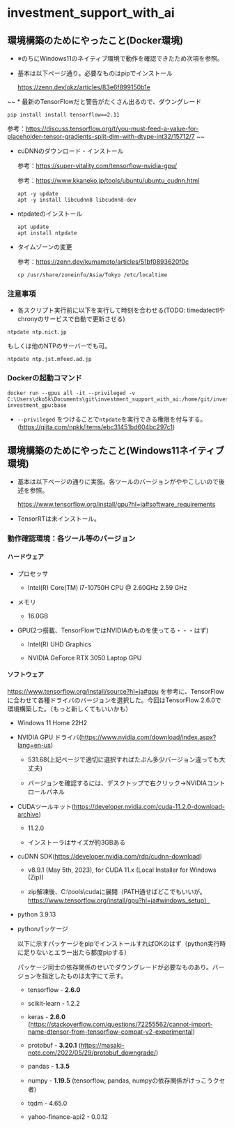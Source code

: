 # investment_support_with_ai

## 環境構築のためにやったこと(Docker環境)

* ※のちにWindows11のネイティブ環境で動作を確認できたため次項を参照。

* 基本は以下ページ通り。必要なものはpipでインストール

  https://zenn.dev/okz/articles/83e6f899150b1e

~~ * 最新のTensorFlowだと警告がたくさん出るので、ダウングレード

  ```
  pip install install tensorflow==2.11
  ```

  参考：https://discuss.tensorflow.org/t/you-must-feed-a-value-for-placeholder-tensor-gradients-split-dim-with-dtype-int32/15712/7 ~~ 

* cuDNNのダウンロード・インストール

  参考：https://super-vitality.com/tensorflow-nvidia-gpu/

  参考：https://www.kkaneko.jp/tools/ubuntu/ubuntu_cudnn.html
  
  ```
  apt -y update
  apt -y install libcudnn8 libcudnn8-dev
  ```

* ntpdateのインストール

  ```
  apt update
  apt install ntpdate
  ```

* タイムゾーンの変更

  参考：https://zenn.dev/kumamoto/articles/51bf0893620f0c

  ```
  cp /usr/share/zoneinfo/Asia/Tokyo /etc/localtime
  ```

### 注意事項

* 各スクリプト実行前に以下を実行して時刻を合わせる(TODO: timedatectlやchronyのサービスで自動で更新させる)

```
ntpdate ntp.nict.jp
```

もしくは他のNTPのサーバーでも可。

```
ntpdate ntp.jst.mfeed.ad.jp
```

### Dockerの起動コマンド

```
docker run --gpus all -it --privileged -v C:\Users\dko5k\Documents\git\investment_support_with_ai:/home/git/investment_support_with_ai investment_gpu:base
```

* `--privileged` をつけることで`ntpdate`を実行できる権限を付与する。(https://qiita.com/npkk/items/ebc31451bd604bc297c1)

## 環境構築のためにやったこと(Windows11ネイティブ環境)

* 基本は以下ページの通りに実施。各ツールのバージョンがややこしいので後述を参照。

  https://www.tensorflow.org/install/gpu?hl=ja#software_requirements

* TensorRTは未インストール。

### 動作確認環境：各ツール等のバージョン

#### ハードウェア

* プロセッサ

   * Intel(R) Core(TM) i7-10750H CPU @ 2.60GHz   2.59 GHz

* メモリ

   * 16.0GB

* GPU(2つ搭載、TensorFlowではNVIDIAのものを使ってる・・・はず)

   * Intel(R) UHD Graphics

   * NVIDIA GeForce RTX 3050 Laptop GPU

#### ソフトウェア

https://www.tensorflow.org/install/source?hl=ja#gpu を参考に、TensorFlowに合わせて各種ドライバのバージョンを選択した。今回はTensorFlow 2.6.0で環境構築した。（もっと新しくてもいいかも）

* Windows 11 Home 22H2

* NVIDIA GPU ドライバ(https://www.nvidia.com/download/index.aspx?lang=en-us)

   * 531.68(上記ページで適切に選択すればたぶん多少バージョン違っても大丈夫)

   * バージョンを確認するには、デスクトップで右クリック->NVIDIAコントロールパネル

* CUDAツールキット(https://developer.nvidia.com/cuda-11.2.0-download-archive)

   * 11.2.0

   * インストーラはサイズが約3GBある

* cuDNN SDK(https://developer.nvidia.com/rdp/cudnn-download)

   * v8.9.1 (May 5th, 2023), for CUDA 11.x (Local Installer for Windows (Zip))

   * zip解凍後、C:\tools\cudaに展開（PATH通せばどこでもいいが。https://www.tensorflow.org/install/gpu?hl=ja#windows_setup）

* python 3.9.13

* pythonパッケージ

  以下に示すパッケージをpipでインストールすればOKのはず（python実行時に足りないとエラー出たら都度pipする）

  パッケージ同士の依存関係のせいでダウングレードが必要なものあり。バージョンを指定したものは太字にて示す。

   * tensorflow - **2.6.0**

   * scikit-learn - 1.2.2

   * keras - **2.6.0** (https://stackoverflow.com/questions/72255562/cannot-import-name-dtensor-from-tensorflow-compat-v2-experimental)

   * protobuf - **3.20.1** (https://masaki-note.com/2022/05/29/protobuf_downgrade/)

   * pandas - **1.3.5**

   * numpy - **1.19.5** (tensorflow, pandas, numpyの依存関係がけっこうクセ者)

   * tqdm - 4.65.0

   * yahoo-finance-api2 - 0.0.12
